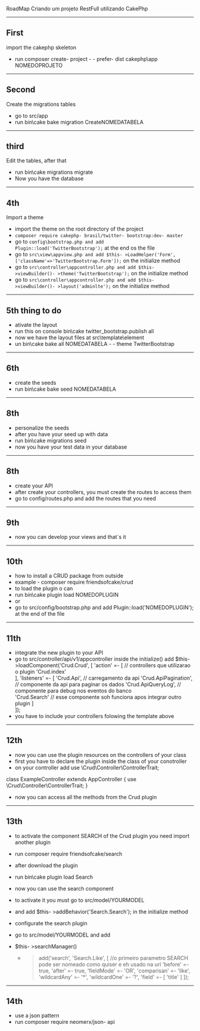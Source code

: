 RoadMap Criando um projeto RestFull utilizando CakePhp

--- 
First
--- 

import the cakephp skeleton
- run composer create- project - - prefer- dist cakephp\app NOMEDOPROJETO

--- 
Second
--- 

Create the migrations tables
- go to src/app
- run bin\cake bake migration CreateNOMEDATABELA
 
--- 
third
--- 

Edit the tables, after that 
- run bin\cake migrations migrate
- Now you have the database

--- 
4th
--- 

Import a theme
- import the theme on the root directory of the project
- ``composer require cakephp- brasil/twitter- bootstrap:dev- master``
- go to ``config\bootstrap.php and add Plugin::load('TwitterBootstrap');`` at the end os the file
- go to ``src\view\appview.php and add $this- >LoadHelper('Form', ['className'=>'TwitterBootstrap.Form']);`` on the initialize method
- go to ``src\controller\appcontroller.php and add $this- >viewBuilder()- >theme('TwitterBootstrap');``  on the initialize method
- go to ``src\controller\appcontroller.php and add $this- >viewBuilder()- >layout('adminlte');`` on the initialize method


--- 
5th thing to do 
--- 

- ativate the layout
- run this on console bin\cake twitter_bootstrap.publish all
- now we have the layout files at src\template\element
- un bin\cake bake all NOMEDATABELA - - theme TwitterBootstrap

--- 
6th
--- 

- create the seeds
- run bin\cake bake seed NOMEDATABELA

--- 
8th
--- 

- personalize the seeds 
- after you have your seed up with data
- run bin\cake migrations seed
- now you have your test data in your database

--- 
8th
--- 

- create your API
- after create your controllers, you must create the routes to access them
- go to config/routes.php and add the routes that you need

--- 
9th
--- 

- now you can develop your views and that`s it


--- 
10th
--- 

- how to install a CRUD package from outside
- example - composer require friendsofcake/crud
- to load the plugin o can 
- run bin\cake plugin load NOMEDOPLUGIN 
- or
- go to src/config/bootstrap.php and add Plugin::load('NOMEDOPLUGIN'); at the end of the file

--- 
11th
--- 

- integrate the new plugin to your API
- go to src/controller/api/v1/appcontroller inside the initialize() add $this- >loadComponent('Crud.Crud', [
    'action' =- [       // controllers que utilizarao o plugin
        'Crud.index'  
    ],
    'listeners' =- [ 
        'Crud.Api',             // carregamento da api
        'Crud.ApiPagination',   // componente da api para paginar os dados
        'Crud.ApiQueryLog',     // componente para debug nos eventos do banco   
        'Crud.Search'        // esse componente soh funciona apos integrar outro plugin
    ]  
]);
- you have to include your controllers folowing the template above 

--- 
12th
--- 

- now you can use the plugin resources on the controllers of your class
- first you have to declare the plugin inside the class of your conotroller
- on your controller add use \Crud\Controller\ControllerTrait;

class ExampleController extends AppController {
    use \Crud\Controller\ControllerTrait; 
} 

- now you can access all the methods from the Crud plugin

--- 
13th
--- 

- to activate the component SEARCH of the Crud plugin you need import another plugin
- run composer require friendsofcake/search
- after download the plugin
- run bin\cake plugin load Search
- now you can use the search component 
- to activate it you must go to src/model/YOURMODEL
- and add $this- >addBehavior('Search.Search'); in the initialize method

- configurate the search plugin
- go to src/model/YOURMODEL and add
- $this- >searchManager()
    - >add('search', 'Search.Like', [ //o primeiro parametro SEARCH pode ser nomeado como quiser e eh usado na url
        'before' =- true,
        'after' =- true,
        'fieldMode' =- 'OR',
        'comparisan' =- 'like',
        'wildcardAny' =- '*',
        'wildcardOne' =- '?',
        'field' =- [
            'title'
        ]
    ]);
    
--- 
14th
--- 

- use a json pattern 
- run composer require neomerx/json- api


    




